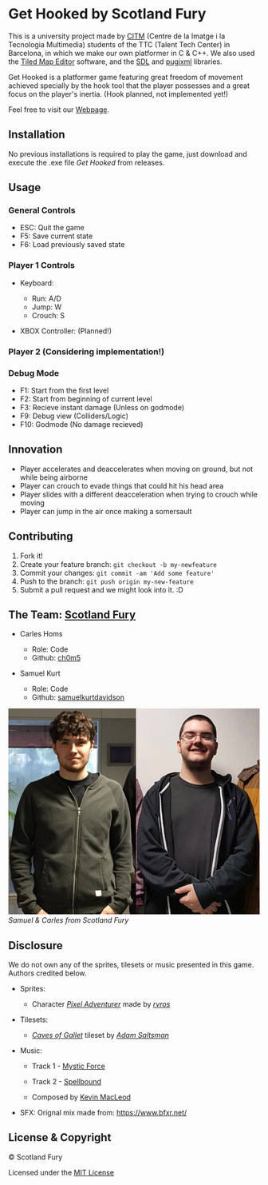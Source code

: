 # Get Hooked by Scotland Fury
This is a university project made by [CITM](https://www.citm.upc.edu/ing/) (Centre de la Imatge i la Tecnologia Multimedia) students of the TTC (Talent Tech Center) in Barcelona, in which we make our own platformer in C & C++. We also used the [Tiled Map Editor](https://www.mapeditor.org/) software, and the [SDL](https://www.libsdl.org/) and [pugixml](https://pugixml.org/) libraries.

Get Hooked is a platformer game featuring great freedom of movement achieved specially by the hook tool that the player possesses and a great focus on the player's inertia. (Hook planned, not implemented yet!)

Feel free to visit our [Webpage](https://scotland-fury.github.io/Hook_Platformer/).

## Installation
No previous installations is required to play the game, just download and execute the .exe file *Get Hooked* from releases.

## Usage
### General Controls
- ESC: Quit the game
- F5: Save current state
- F6: Load previously saved state

### Player 1 Controls
- Keyboard:
	- Run: A/D
	- Jump: W
	- Crouch: S
	
- XBOX Controller: (Planned!)

### Player 2 (Considering implementation!)

### Debug Mode
- F1: Start from the first level
- F2: Start from beginning of current level
- F3: Recieve instant damage (Unless on godmode)
- F9: Debug view (Colliders/Logic)
- F10: Godmode (No damage recieved)

## Innovation
* Player accelerates and deaccelerates when moving on ground, but not while being airborne
* Player can crouch to evade things that could hit his head area
* Player slides with a different deacceleration when trying to crouch while moving
* Player can jump in the air once making a somersault

## Contributing
1. Fork it!
2. Create your feature branch: `git checkout -b my-newfeature`
3. Commit your changes: `git commit -am 'Add some
feature'`
4. Push to the branch: `git push origin my-new-feature`
5. Submit a pull request and we might look into it. :D

## The Team: [Scotland Fury](https://github.com/Scotland-Fury)
* Carles Homs 
  * Role: Code
  * Github: [ch0m5](https://github.com/ch0m5)

* Samuel Kurt
  * Role: Code
  * Github: [samuelkurtdavidson](https://github.com/samuelkurtdavidson)

![Team Photo](https://raw.githubusercontent.com/Scotland-Fury/Hook_Platformer/master/Wiki%20Material/Team_Photo.png)
*Samuel & Carles from Scotland Fury*

## Disclosure
We do not own any of the sprites, tilesets or music presented in this game. Authors credited below.

* Sprites:
	* Character [*Pixel Adventurer*](https://rvros.itch.io/animated-pixel-hero) made by [*rvros*](https://rvros.itch.io/)

* Tilesets:
	* [*Caves of Gallet*](https://adamatomic.itch.io/caves-of-gallet) tileset by [*Adam Saltsman*](https://adamatomic.itch.io/) 

* Music: 
	* Track 1 - [Mystic Force](https://www.youtube.com/watch?v=pfryxqYSHqA&feature=youtu.be)
	* Track 2 - [Spellbound](https://www.youtube.com/watch?v=FXDThZaMO4c&feature=youtu.be)

	* Composed by [Kevin MacLeod](https://www.youtube.com/channel/UCSZXFhRIx6b0dFX3xS8L1yQ)

* SFX: Orignal mix made from: https://www.bfxr.net/

## License & Copyright 

© Scotland Fury

Licensed under the [MIT License](LICENSE)
